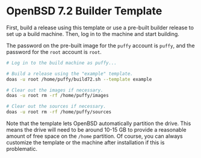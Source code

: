 # OpenBSD 7.2 Builder Template

First, build a release using this template or use a pre-built builder release to set up a build machine. Then, log in to the machine and start building.

The password on the pre-built image for the `puffy` account is `puffy`, and the password for the `root` account is `root`.

```sh
# Log in to the build machine as puffy...

# Build a release using the "example" template.
doas -u root /home/puffy/build72.sh --template example

# Clear out the images if necessary.
doas -u root rm -rf /home/puffy/images

# Clear out the sources if necessary.
doas -u root rm -rf /home/puffy/sources
```

Note that the template lets OpenBSD automatically partition the drive. This means the drive will need to be around 10-15 GB to provide a reasonable amount of free space on the `/home` partition. Of course, you can always customize the template or the machine after installation if this is problematic.
